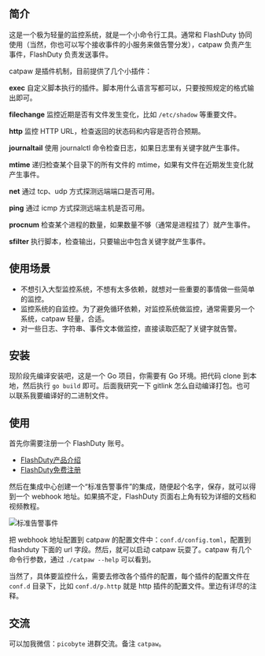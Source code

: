 ## 简介

这是一个极为轻量的监控系统，就是一个小命令行工具。通常和 FlashDuty 协同使用（当然，你也可以写个接收事件的小服务来做告警分发），catpaw 负责产生事件，FlashDuty 负责发送事件。

catpaw 是插件机制，目前提供了几个小插件：

**exec**
自定义脚本执行的插件。脚本用什么语言写都可以，只要按照规定的格式输出即可。

**filechange**
监控近期是否有文件发生变化，比如 `/etc/shadow` 等重要文件。

**http**
监控 HTTP URL，检查返回的状态码和内容是否符合预期。

**journaltail**
使用 journalctl 命令检查日志，如果日志里有关键字就产生事件。

**mtime**
递归检查某个目录下的所有文件的 mtime，如果有文件在近期发生变化就产生事件。

**net**
通过 tcp、udp 方式探测远端端口是否可用。

**ping**
通过 icmp 方式探测远端主机是否可用。

**procnum**
检查某个进程的数量，如果数量不够（通常是进程挂了）就产生事件。

**sfilter**
执行脚本，检查输出，只要输出中包含关键字就产生事件。

## 使用场景

- 不想引入大型监控系统，不想有太多依赖，就想对一些重要的事情做一些简单的监控。
- 监控系统的自监控。为了避免循环依赖，对监控系统做监控，通常需要另一个系统，catpaw 轻量，合适。
- 对一些日志、字符串、事件文本做监控，直接读取匹配了关键字就告警。

## 安装

现阶段先编译安装吧，这是一个 Go 项目，你需要有 Go 环境。把代码 clone 到本地，然后执行 `go build` 即可。后面我研究一下 gitlink 怎么自动编译打包。也可以联系我要编译好的二进制文件。

## 使用

首先你需要注册一个 FlashDuty 账号。

- [FlashDuty产品介绍](https://flashcat.cloud/product/flashduty/)
- [FlashDuty免费注册](https://console.flashcat.cloud/)

然后在集成中心创建一个“标准告警事件”的集成，随便起个名字，保存，就可以得到一个 webhook 地址。如果搞不定，FlashDuty 页面右上角有较为详细的文档和视频教程。

![标准告警事件](https://download.flashcat.cloud/ulric/20241205161341.png)

把 webhook 地址配置到 catpaw 的配置文件中：`conf.d/config.toml`，配置到 flashduty 下面的 url 字段。然后，就可以启动 catpaw 玩耍了。catpaw 有几个命令行参数，通过 `./catpaw --help` 可以看到。

当然了，具体要监控什么，需要去修改各个插件的配置，每个插件的配置文件在 `conf.d` 目录下，比如 `conf.d/p.http` 就是 http 插件的配置文件。里边有详尽的注释。

## 交流

可以加我微信：`picobyte` 进群交流。备注 `catpaw`。

